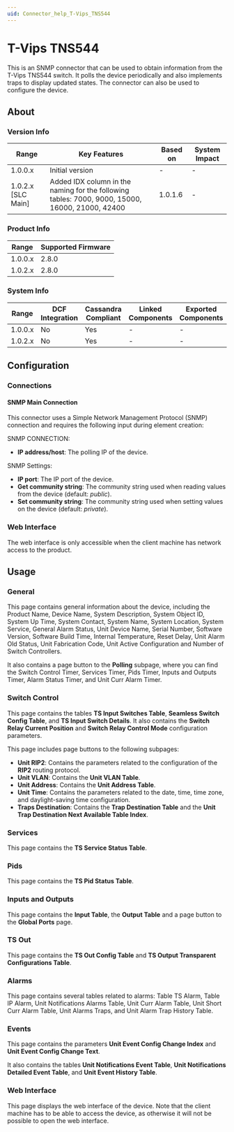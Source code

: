 ```yaml
---
uid: Connector_help_T-Vips_TNS544
---
```


# T-Vips TNS544

This is an SNMP connector that can be used to obtain information from the T-Vips TNS544 switch. It polls the device periodically and also implements traps to display updated states. The connector can also be used to configure the device.

## About

### Version Info

| **Range**            | **Key Features**                                                                                | **Based on** | **System Impact** |
|----------------------|-------------------------------------------------------------------------------------------------|--------------|-------------------|
| 1.0.0.x              | Initial version                                                                                 | \-           | \-                |
| 1.0.2.x \[SLC Main\] | Added IDX column in the naming for the following tables: 7000, 9000, 15000, 16000, 21000, 42400 | 1.0.1.6      | \-                |

### Product Info

| **Range** | **Supported Firmware** |
|-----------|------------------------|
| 1.0.0.x   | 2.8.0                  |
| 1.0.2.x   | 2.8.0                  |

### System Info

| **Range** | **DCF Integration** | **Cassandra Compliant** | **Linked Components** | **Exported Components** |
|-----------|---------------------|-------------------------|-----------------------|-------------------------|
| 1.0.0.x   | No                  | Yes                     | \-                    | \-                      |
| 1.0.2.x   | No                  | Yes                     | \-                    | \-                      |

## Configuration

### Connections

#### SNMP Main Connection

This connector uses a Simple Network Management Protocol (SNMP) connection and requires the following input during element creation:

SNMP CONNECTION:

- **IP address/host**: The polling IP of the device.

SNMP Settings:

- **IP port**: The IP port of the device.
- **Get community string**: The community string used when reading values from the device (default: *public*).
- **Set community string**: The community string used when setting values on the device (default: *private*).

### Web Interface

The web interface is only accessible when the client machine has network access to the product.

## Usage

### General

This page contains general information about the device, including the Product Name, Device Name, System Description, System Object ID, System Up Time, System Contact, System Name, System Location, System Service, General Alarm Status, Unit Device Name, Serial Number, Software Version, Software Build Time, Internal Temperature, Reset Delay, Unit Alarm Old Status, Unit Fabrication Code, Unit Active Configuration and Number of Switch Controllers.

It also contains a page button to the **Polling** subpage, where you can find the Switch Control Timer, Services Timer, Pids Timer, Inputs and Outputs Timer, Alarm Status Timer, and Unit Curr Alarm Timer.

### Switch Control

This page contains the tables **TS Input Switches Table**, **Seamless Switch Config Table**, and **TS Input Switch Details**. It also contains the **Switch Relay Current Position** and **Switch Relay Control Mode** configuration parameters.

This page includes page buttons to the following subpages:

- **Unit RIP2**: Contains the parameters related to the configuration of the **RIP2** routing protocol.
- **Unit VLAN**: Contains the **Unit VLAN Table**.
- **Unit Address**: Contains the **Unit Address Table**.
- **Unit Time**: Contains the parameters related to the date, time, time zone, and daylight-saving time configuration.
- **Traps Destination**: Contains the **Trap Destination Table** and the **Unit Trap Destination Next Available Table Index**.

### Services

This page contains the **TS Service Status Table**.

### Pids

This page contains the **TS Pid Status Table**.

### Inputs and Outputs

This page contains the **Input Table**, the **Output Table** and a page button to the **Global Ports** page.

### TS Out

This page contains the **TS Out Config Table** and **TS Output Transparent Configurations Table**.

### Alarms

This page contains several tables related to alarms: Table TS Alarm, Table IP Alarm, Unit Notifications Alarms Table, Unit Curr Alarm Table, Unit Short Curr Alarm Table, Unit Alarms Traps, and Unit Alarm Trap History Table.

### Events

This page contains the parameters **Unit Event Config Change Index** and **Unit Event Config Change Text**.

It also contains the tables **Unit Notifications Event Table**, **Unit Notifications Detailed Event Table**, and **Unit Event History Table**.

### Web Interface

This page displays the web interface of the device. Note that the client machine has to be able to access the device, as otherwise it will not be possible to open the web interface.
